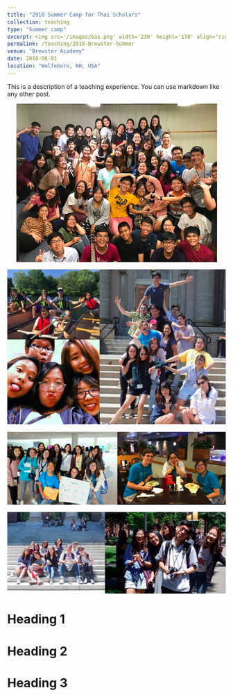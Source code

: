 ```yaml
---
title: "2018 Summer Camp for Thai Scholars"
collection: teaching
type: "Summer camp"
excerpt: <img src='/images/ba1.png' width='230' height='170' align="right" hspace="20"> After graduating from Mahidol Wittayanusor high school in Nakorn Pathom, my roommate, my neighbor Stang, and I decided to go on a trip together. That coincided when my parent just bought a new house in my hometown, Ubon Ratchathani.  We thus decided to gather at my hometown and go to Laos, which is two hours from Ubon Ratchathani. Thanks to several sponsors (i.e., Pleng, Prim's, and my parents), we had a perfect time staying in my hometown and Savannakhet, Laos. 
permalink: /teaching/2018-Brewster-Summer
venue: "Brewster Academy"
date: 2018-06-01
location: "Wolfeboro, NH, USA"
---
```


This is a description of a teaching experience. You can use markdown like any other post.


<p align="center">
  <img src="/images/ba1.png">
</p>


<p align="center">
  <img src="/images/ba2.png">
</p>


<p align="center">
  <img src="/images/ba3.png">
</p>

<p align="center">
  <img src="/images/ba4.png">
</p>


Heading 1
======

Heading 2
======

Heading 3
======
